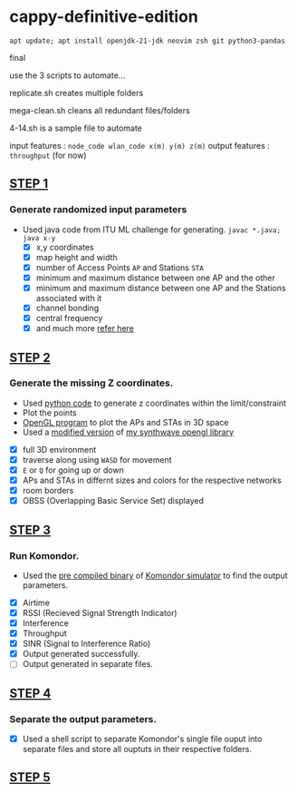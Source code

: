 # cappy-definitive-edition

`apt update; apt install openjdk-21-jdk neovim zsh git python3-pandas`

final

use the 3 scripts to automate...

replicate.sh creates multiple folders

mega-clean.sh cleans all redundant files/folders

4-14.sh is a sample file to automate

input features  : `node_code wlan_code x(m) y(m) z(m)`
output features : `throughput` (for now)


## [STEP 1](https://github.com/bhu1-103/cappy-definitive-edition/tree/main/step1)
### Generate randomized input parameters
 - Used java code from ITU ML challenge for generating. `javac *.java; java x-y`
    - [x] x,y coordinates
    - [x] map height and width
    - [x] number of Access Points `AP` and Stations `STA`
    - [x] minimum and maximum distance between one AP and the other
    - [x] minimum and maximum distance between one AP and the Stations associated with it
    - [x] channel bonding
    - [x] central frequency
    - [x] and much more [refer here](https://github.com/bhu1-103/cappy-definitive-edition/blob/main/step1/input-java.csv)

## [STEP 2](https://github.com/bhu1-103/cappy-definitive-edition/tree/main/step2)
### Generate the missing Z coordinates.
  - Used [python code](https://github.com/bhu1-103/cappy-definitive-edition/blob/main/step2/oriz.py) to generate z coordinates within the limit/constraint
 - Plot the points
  - [OpenGL program](https://github.com/bhu1-103/cappy-definitive-edition/blob/main/step2/v0.4/source/main.cpp) to plot the APs and STAs in 3D space
  - Used a [modified version](https://github.com/bhu1-103/cappy-definitive-edition/blob/main/step2/v0.4/source/synthwave.cpp) of [my synthwave opengl library](https://github.com/bhu1-103/swiss-army-katana/blob/main/lib/synthwave/synthwave.cpp)
  - [x] full 3D environment
  - [x] traverse along using `WASD` for movement
  - [x] `E` or `Q` for going up or down
  - [x] APs and STAs in differnt sizes and colors for the respective networks
  - [x] room borders
  - [x] OBSS (Overlapping Basic Service Set) displayed

## [STEP 3](https://github.com/bhu1-103/cappy-definitive-edition/blob/main/step3/combine.sh)
### Run Komondor.
 - Used the [pre compiled binary](https://github.com/bhu1-103/cappy-definitive-edition/blob/main/Komondor/Code/main/komondor_main) of [Komondor simulator](https://github.com/wn-upf/Komondor) to find the output parameters.
  - [x] Airtime
  - [x] RSSI (Recieved Signal Strength Indicator)
  - [x] Interference
  - [x] Throughput
  - [x] SINR (Signal to Interference Ratio)
  - [x] Output generated successfully.
  - [ ] Output generated in separate files.

## [STEP 4](https://github.com/bhu1-103/cappy-definitive-edition/blob/main/step4/step4.sh)
### Separate the output parameters.
 - [x] Used a shell script to separate Komondor's single file ouput into separate files and store all ouptuts in their respective folders.


## [STEP 5](https://github.com/bhu1-103/cappy-definitive-edition/blob/main/step5/step5.sh)
